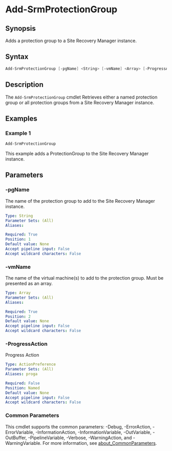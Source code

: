 # Add-SrmProtectionGroup

## Synopsis

Adds a protection group to a Site Recovery Manager instance.

## Syntax

```powershell
Add-SrmProtectionGroup [-pgName] <String> [-vmName] <Array> [-ProgressAction <ActionPreference>] [<CommonParameters>]
```

## Description

The `Add-SrmProtectionGroup` cmdlet Retrieves either a named protection group or all protection groups from a
Site Recovery Manager instance.

## Examples

### Example 1

```powershell
Add-SrmProtectionGroup
```

This example adds a ProtectionGroup to the Site Recovery Manager instance.

## Parameters

### -pgName

The name of the protection group to add to the Site Recovery Manager instance.

```yaml
Type: String
Parameter Sets: (All)
Aliases:

Required: True
Position: 1
Default value: None
Accept pipeline input: False
Accept wildcard characters: False
```

### -vmName

The name of the virtual machine(s) to add to the protection group.
Must be presented as an array.

```yaml
Type: Array
Parameter Sets: (All)
Aliases:

Required: True
Position: 2
Default value: None
Accept pipeline input: False
Accept wildcard characters: False
```

### -ProgressAction

Progress Action

```yaml
Type: ActionPreference
Parameter Sets: (All)
Aliases: proga

Required: False
Position: Named
Default value: None
Accept pipeline input: False
Accept wildcard characters: False
```

### Common Parameters

This cmdlet supports the common parameters: -Debug, -ErrorAction, -ErrorVariable, -InformationAction, -InformationVariable, -OutVariable, -OutBuffer, -PipelineVariable, -Verbose, -WarningAction, and -WarningVariable. For more information, see [about_CommonParameters](http://go.microsoft.com/fwlink/?LinkID=113216).
